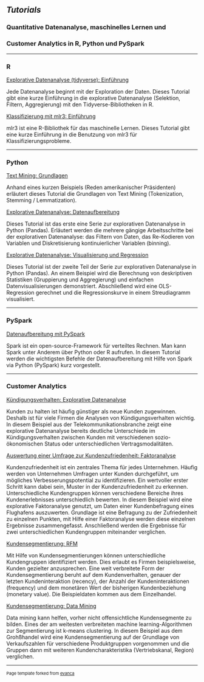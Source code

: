 ## *Tutorials*

### Quantitative Datenanalyse,  maschinelles Lernen und 
### Customer Analytics in R, Python und PySpark

---

### R

[Explorative Datenanalyse (tidyverse): Einführung](tutorials/r_eda_tidyverse.html)

Jede Datenanalyse beginnt mit der Exploration der Daten. Dieses Tutorial gibt eine kurze Einführung in die explorative Datenanalyse (Selektion, Filtern, Aggregierung) mit den Tidyverse-Bibliotheken in R.

[Klassifizierung mit mlr3: Einführung](tutorials/r_klassifizierung_mlr3_einfuehrung.html)

mlr3 ist eine R-Bibliothek für das maschinelle Lernen. Dieses Tutorial gibt eine kurze Einführung in die Benutzung von mlr3 für Klassifizierungsprobleme.

---

### Python

[Text Mining: Grundlagen](tutorials/python_tm_basics.html)

Anhand eines kurzen Beispiels (Reden amerikanischer Präsidenten) erläutert dieses Tutorial die Grundlagen von Text Mining (Tokenization, Stemming / Lemmatization).

[Explorative Datenanalyse: Datenaufbereitung](tutorials/python_eda_1.html)

Dieses Tutorial ist das erste eine Serie zur explorativen Datenanalyse in Python (Pandas). Erläutert werden die mehrere gängige Arbeitsschritte bei der explorativen Datenanalyse: das Filtern von Daten, das Re-Kodieren von Variablen und Diskretisierung kontinuierlicher Variablen (binning). 

[Explorative Datenanalyse: Visualisierung und Regression](tutorials/python_eda_2.html)

Dieses Tutorial ist der zweite Teil der Serie zur explorativen Datenanalyse in Python (Pandas). An einem Beispiel wird die Berechnung von deskriptiven Statistiken (Gruppierung und Aggregierung) und einfachen Datenvisualisierungen demonstriert. Abschließend wird eine OLS-Regression gerechnet und die Regressionskurve in einem Streudiagramm visualisiert. 

---

### PySpark

[Datenaufbereitung mit PySpark](https://warntjen.github.io/tutorials/pyspark_datenaufbereitung.html)

Spark ist ein open-source-Framework für verteiltes Rechnen. Man kann Spark unter Anderem über Python oder R aufrufen. In diesem Tutorial werden die wichtigsten Befehle der Datenaufbereitung mit Hilfe von Spark via Python (PySpark) kurz vorgestellt.

---

### Customer Analytics

[Kündigungsverhalten: Explorative Datenanalyse](tutorials/customer_analytics/churn_analysis_EDA.html)

Kunden zu halten ist häufig günstiger als neue Kunden zugewinnen. Deshalb ist für viele Firmen die Analysen von Kündigungsverhalten wichtig. In diesem Beispiel aus der Telekommunikationsbranche zeigt eine explorative Datenanalyse bereits deutliche Unterschiede im Kündigungsverhalten zwischen Kunden mit verschiedenen sozio-ökonomischen Status oder unterschiedlichen Vertragsmodalitäten.

[Auswertung einer Umfrage zur Kundenzufriedenheit: Faktoranalyse](tutorials/customer_analytics/umfrage_kundenzufriedenheit_faktoranalyse.html)

Kundenzufriedenheit ist ein zentrales Thema für jedes Unternehmen. Häufig werden von Unternehmen Umfragen unter Kunden durchgeführt, um mögliches Verbesserungspotential zu identifizieren. Ein wertvoller erster Schritt kann dabei sein, Muster in der Kundenzufriedenheit zu erkennen. Unterschiedliche Kundengruppen können verschiedene Bereiche ihres Kundenerlebnisses unterschiedlich bewerten. In diesem Beispiel wird eine explorative Faktoranalyse genutzt, um Daten einer Kundenbefragung eines Flughafens auszuwerten. Grundlage ist eine Befragung zu der Zufriedenheit zu einzelnen Punkten, mit Hilfe einer Faktoranalyse werden diese einzelnen Ergebnisse zusammengefasst. Anschließend werden die Ergebnisse für zwei unterschiedlichen Kundengruppen miteinander verglichen.

[Kundensegmentierung: RFM](tutorials/customer_analytics/customer_segmentation_RFM.html)

Mit Hilfe von Kundensegmentierungen können unterschiedliche Kundengruppen identifiziert werden. Dies erlaubt es Firmen beispielsweise, Kunden gezielter anzusprechen. Eine weit verbreitete Form der Kundensegmentierung beruht auf dem Kundenverhalten, genauer der letzten Kundeninteraktion (recency), der Anzahl der Kundeninteraktionen (frequency) und dem monetären Wert der bisherigen Kundenbeziehung (monetary value). Die Beispieldaten kommen aus dem Einzelhandel.

[Kundensegmentierung: Data Mining](tutorials/customer_analytics/customer_segmentation_k_means.html)

Data mining kann helfen, vorher nicht offensichtliche Kundensegmente zu bilden. Eines der am weitesten verbreiteten machine learning-Algorithmen zur Segmentierung ist k-means clustering. In diesem Beispiel aus dem Grohßhandel wird eine Kundensegmentierung auf der Grundlage von Verkaufszahlen für verschiedene Produktgruppen vorgenommen und die Gruppen dann mit weiteren Kundencharakteristika (Vertriebskanal, Region) verglichen. 

---
<p style="font-size:11px">Page template forked from <a href="https://github.com/evanca/quick-portfolio">evanca</a></p>
<!-- Remove above link if you don't want to attibute -->
